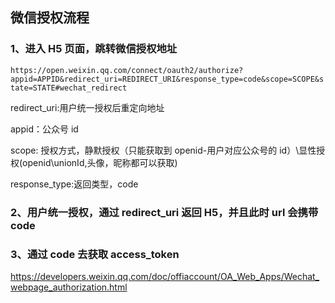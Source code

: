 ## 微信授权流程

### 1、进入 H5 页面，跳转微信授权地址

`https://open.weixin.qq.com/connect/oauth2/authorize?appid=APPID&redirect_uri=REDIRECT_URI&response_type=code&scope=SCOPE&state=STATE#wechat_redirect`

redirect_uri:用户统一授权后重定向地址

appid：公众号 id

scope: 授权方式，静默授权（只能获取到 openid-用户对应公众号的 id）\显性授权(openid\unionId,头像，昵称都可以获取)

response_type:返回类型，code

### 2、用户统一授权，通过 redirect_uri 返回 H5，并且此时 url 会携带 code

### 3、通过 code 去获取 access_token

https://developers.weixin.qq.com/doc/offiaccount/OA_Web_Apps/Wechat_webpage_authorization.html
